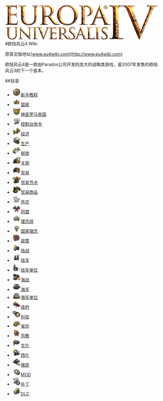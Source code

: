 ![logo](https://github.com/ictxiangxin/eu4wiki/raw/master/wiki/image/EU4_wiki_logo.png)
#欧陆风云4 Wiki

原英文版地址[www.eu4wiki.com](http://www.eu4wiki.com)

欧陆风云4是一款由Paradox公司开发的庞大的战略类游戏，是2007年发售的欧陆风云3的下一个版本。

##目录

* ![guide](https://github.com/ictxiangxin/eu4wiki/raw/master/wiki/image/index/28px-EU4_icon.png)[新手教程](/wiki/guide.md)
* ![guide](https://github.com/ictxiangxin/eu4wiki/raw/master/wiki/image/index/28px-Legitimacy.png)[国家](/wiki/countries.md)
* ![guide](https://github.com/ictxiangxin/eu4wiki/raw/master/wiki/image/index/28px-Imperial_authority.png)[神圣罗马帝国](/wiki/holy_roman_empire.md)
* ![guide](https://github.com/ictxiangxin/eu4wiki/raw/master/wiki/image/index/Administrative_power.png)[控制台命令](/wiki/console_commands.md)
* ![guide](https://github.com/ictxiangxin/eu4wiki/raw/master/wiki/image/index/28px-Interest.png)[经济](/wiki/economy.md)
* ![guide](https://github.com/ictxiangxin/eu4wiki/raw/master/wiki/image/index/28px-Production_efficiency.png)[生产](/wiki/production.md)
* ![guide](https://github.com/ictxiangxin/eu4wiki/raw/master/wiki/image/index/28px-Tax_income.png)[税收](/wiki/tax.md)
* ![guide](https://github.com/ictxiangxin/eu4wiki/raw/master/wiki/image/index/28px-Global_tariffs.png)[关税](/wiki/tariffs.md)
* ![guide](https://github.com/ictxiangxin/eu4wiki/raw/master/wiki/image/index/28px-Global_trade_power.png)[贸易](/wiki/trade.md)
* ![guide](https://github.com/ictxiangxin/eu4wiki/raw/master/wiki/image/index/28px-Trade_steering.png)[贸易节点](/wiki/trade_nodes.md)
* ![guide](https://github.com/ictxiangxin/eu4wiki/raw/master/wiki/image/index/28px-Trade_goods_size.png)[贸易商品](/wiki/trade_goods.md)
* ![guide](https://github.com/ictxiangxin/eu4wiki/raw/master/wiki/image/index/Diplomatic_power.png)[外交](/wiki/diplomacy.md)
* ![guide](https://github.com/ictxiangxin/eu4wiki/raw/master/wiki/image/index/28px-Alliance.png)[同盟](/wiki/alliance.md)
* ![guide](https://github.com/ictxiangxin/eu4wiki/raw/master/wiki/image/index/28px-Traditions.png)[理念组](/wiki/idea_groups.md)
* ![guide](https://github.com/ictxiangxin/eu4wiki/raw/master/wiki/image/index/28px-Idea_bonus.png)[国家理念](/wiki/national_ideas.md)
* ![guide](https://github.com/ictxiangxin/eu4wiki/raw/master/wiki/image/index/Policies.png)[政策](/wiki/policies.md)
* ![guide](https://github.com/ictxiangxin/eu4wiki/raw/master/wiki/image/index/28px-Army_tradition.png)[陆战](/wiki/land_warfare.md)
* ![guide](https://github.com/ictxiangxin/eu4wiki/raw/master/wiki/image/index/Manpower.png)[陆军](/wiki/army.md)
* ![guide](https://github.com/ictxiangxin/eu4wiki/raw/master/wiki/image/index/28px-Infantry.png)[陆军单位](/wiki/land_units.md)
* ![guide](https://github.com/ictxiangxin/eu4wiki/raw/master/wiki/image/index/28px-Navy_tradition.png)[海战](/wiki/naval_warfare.md)
* ![guide](https://github.com/ictxiangxin/eu4wiki/raw/master/wiki/image/index/28px-Hull.png)[海军](/wiki/navy.md)
* ![guide](https://github.com/ictxiangxin/eu4wiki/raw/master/wiki/image/index/28px-Bigship.png)[海军单位](/wiki/navy_units.md)
* ![guide](https://github.com/ictxiangxin/eu4wiki/raw/master/wiki/image/index/28px-Government.png)[政府](/wiki/government.md)
* ![guide](https://github.com/ictxiangxin/eu4wiki/raw/master/wiki/image/index/28px-Technology.png)[科技](/wiki/technology.md)
* ![guide](https://github.com/ictxiangxin/eu4wiki/raw/master/wiki/image/index/28px-Province_icon.png)[省份](/wiki/provinces.md)
* ![guide](https://github.com/ictxiangxin/eu4wiki/raw/master/wiki/image/index/28px-Tolerance_heathen.png)[宗教](/wiki/religion.md)
* ![guide](https://github.com/ictxiangxin/eu4wiki/raw/master/wiki/image/index/28px-Culture_icon.png)[文化](/wiki/culture.md)
* ![guide](https://github.com/ictxiangxin/eu4wiki/raw/master/wiki/image/index/28px-Western.png)[西化](/wiki/westernization.md)
* ![guide](https://github.com/ictxiangxin/eu4wiki/raw/master/wiki/image/index/28px-May_explore.png)[殖民](/wiki/colonization.md)
* ![guide](https://github.com/ictxiangxin/eu4wiki/raw/master/wiki/image/index/28px-Technology_cost.png)[MOD](/wiki/mod.md)
* ![guide](https://github.com/ictxiangxin/eu4wiki/raw/master/wiki/image/index/Administrative_tech.png)[补丁](/wiki/patches.md)
* ![guide](https://github.com/ictxiangxin/eu4wiki/raw/master/wiki/image/index/Income.png)[DLC](/wiki/dlc.md)

